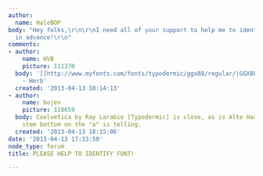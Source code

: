 ```yaml
---
author:
  name: HaleBOP
body: "Hey folks,\r\n\r\nI need all of your support to help me to identify this font.\r\n\r\nThanks
  in advance!\r\n"
comments:
- author:
    name: HVB
    picture: 111370
  body: '[[http://www.myfonts.com/fonts/typodermic/ggx88/regular/|GGX88]]  from Typodermic
    - Herb'
  created: '2013-04-13 18:14:13'
- author:
    name: bojev
    picture: 110659
  body: Coolvetica by Ray Larabie [Typodermic] is close, as is Alte Haas. The straight
    stem bottom on the "a" is telling.
  created: '2013-04-13 18:15:06'
date: '2013-04-13 17:33:50'
node_type: forum
title: PLEASE HELP TO IDENTIFY FONT!

---
```

